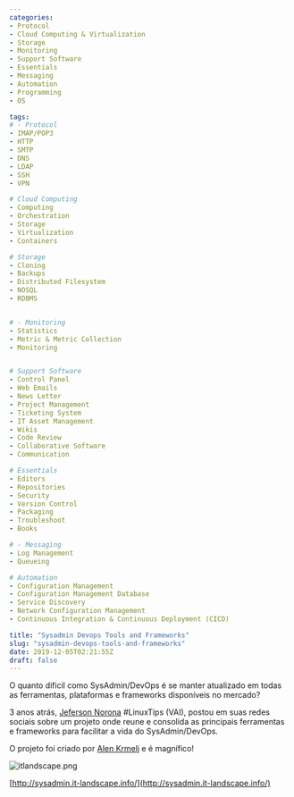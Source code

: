 ```yaml
---
categories:
- Protocol
- Cloud Computing & Virtualization
- Storage
- Monitoring
- Support Software
- Essentials
- Messaging 
- Automation
- Programming
- OS

tags:
# - Protocol
- IMAP/POP3
- HTTP
- SMTP
- DNS
- LDAP
- SSH
- VPN

# Cloud Computing 
- Computing
- Orchestration
- Storage
- Virtualization
- Containers

# Storage
- Cloning
- Backups
- Distributed Filesystem
- NOSQL
- RDBMS


# - Monitoring
- Statistics
- Metric & Metric Collection
- Monitoring 


# Support Software
- Control Panel
- Web Emails
- News Letter
- Project Management
- Ticketing System
- IT Asset Management
- Wikis
- Code Review
- Collaborative Software
- Communication

# Essentials
- Editors
- Repositories
- Security
- Version Control
- Packaging
- Troubleshoot
- Books

# - Messaging 
- Log Management
- Queueing

# Automation
- Configuration Management
- Configuration Management Database
- Service Discovery
- Network Configuration Management
- Continuous Integration & Continuous Deployment (CICD)

title: "Sysadmin Devops Tools and Frameworks"
slug: "sysadmin-devops-tools-and-frameworks"
date: 2019-12-05T02:21:55Z
draft: false
---
```


O quanto dificil como SysAdmin/DevOps é se manter atualizado em todas as ferramentas, plataformas e frameworks disponíveis no mercado?

3 anos atrás, [Jeferson Norona](https://twitter.com/badtux_) #LinuxTips (VAI), postou em suas redes sociais sobre um projeto onde reune e consolida as principais ferramentas e frameworks para facilitar a vida do SysAdmin/DevOps.

O projeto foi criado por [Alen Krmelj](blackbird.si) e é magnífico!

![itlandscape.png](/2019/12/itlandscape.png)

[http://sysadmin.it-landscape.info/](http://sysadmin.it-landscape.info/)
